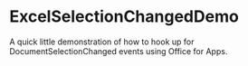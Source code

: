 ExcelSelectionChangedDemo
=========================

A quick little demonstration of how to hook up for DocumentSelectionChanged events using Office for Apps.